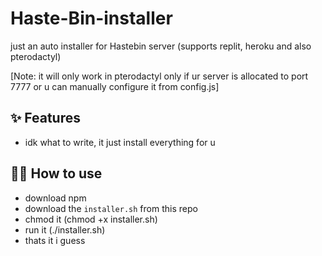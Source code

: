 # Haste-Bin-installer

just an auto installer for Hastebin server (supports replit, heroku and also pterodactyl) 

[Note: it will only work in pterodactyl only if ur server is allocated to port 7777 or u can manually configure it from config.js]

## ✨ Features

- idk what to write, it just install everything for u

## 💁‍♀️ How to use

- download npm
- download the `installer.sh` from this repo
- chmod it (chmod +x installer.sh)
- run it (./installer.sh)
- thats it i guess
